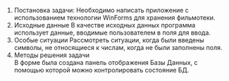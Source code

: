 1. Постановка задачи: 
Необходимо написать приложение с использованием технологии WinForms для хранения фильмотеки.
2. Исходные данные
В качестве исходных данных программа использует данные, вводимые пользователем в поля для ввода.
3. Особые ситуации
Рассмотреть ситуации, когда были введены символы, не относящиеся к числам, когда не были заполнены поля.
4. Методы решения задачи 					
В форме была создана панель отображения Базы Данных, с помощью которой можно контролировать состояние БД.
